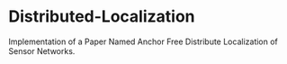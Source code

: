 # Distributed-Localization
Implementation of a Paper Named Anchor Free Distribute Localization of Sensor Networks.
